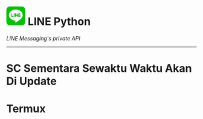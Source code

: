 # ![logo](LINE-sm.png) LINE Python

*LINE Messaging's private API*

----

# SC Sementara Sewaktu Waktu Akan Di Update

# Termux
